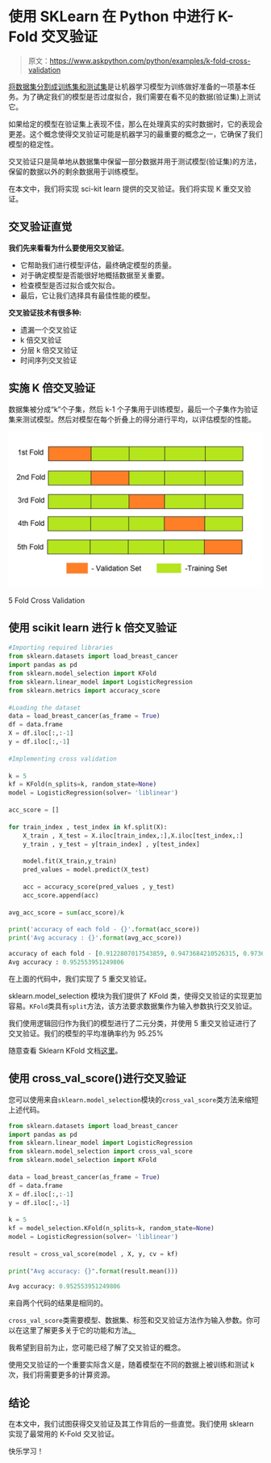 # 使用 SKLearn 在 Python 中进行 K-Fold 交叉验证

> 原文：<https://www.askpython.com/python/examples/k-fold-cross-validation>

[将数据集分割成训练集和测试集](https://www.askpython.com/python/examples/split-data-training-and-testing-set)是让机器学习模型为训练做好准备的一项基本任务。为了确定我们的模型是否过度拟合，我们需要在看不见的数据(验证集)上测试它。

如果给定的模型在验证集上表现不佳，那么在处理真实的实时数据时，它的表现会更差。这个概念使得交叉验证可能是机器学习的最重要的概念之一，它确保了我们模型的稳定性。

交叉验证只是简单地从数据集中保留一部分数据并用于测试模型(验证集)的方法，保留的数据以外的剩余数据用于训练模型。

在本文中，我们将实现 sci-kit learn 提供的交叉验证。我们将实现 K 重交叉验证。

## 交叉验证直觉

**我们先来看看为什么要使用交叉验证**。

*   它帮助我们进行模型评估，最终确定模型的质量。
*   对于确定模型是否能很好地概括数据至关重要。
*   检查模型是否过拟合或欠拟合。
*   最后，它让我们选择具有最佳性能的模型。

**交叉验证技术有很多种:**

*   遗漏一个交叉验证
*   k 倍交叉验证
*   分层 k 倍交叉验证
*   时间序列交叉验证

## 实施 K 倍交叉验证

数据集被分成“k”个子集，然后 k-1 个子集用于训练模型，最后一个子集作为验证集来测试模型。然后对模型在每个折叠上的得分进行平均，以评估模型的性能。

![5 Fold Cross-Validation](img/3780bb6bdd3a81b4d28536cc62b7c73f.png)

5 Fold Cross Validation

## 使用 scikit learn 进行 k 倍交叉验证

```py
#Importing required libraries
from sklearn.datasets import load_breast_cancer
import pandas as pd
from sklearn.model_selection import KFold 
from sklearn.linear_model import LogisticRegression
from sklearn.metrics import accuracy_score

#Loading the dataset
data = load_breast_cancer(as_frame = True)
df = data.frame
X = df.iloc[:,:-1]
y = df.iloc[:,-1]

#Implementing cross validation

k = 5
kf = KFold(n_splits=k, random_state=None)
model = LogisticRegression(solver= 'liblinear')

acc_score = []

for train_index , test_index in kf.split(X):
    X_train , X_test = X.iloc[train_index,:],X.iloc[test_index,:]
    y_train , y_test = y[train_index] , y[test_index]

    model.fit(X_train,y_train)
    pred_values = model.predict(X_test)

    acc = accuracy_score(pred_values , y_test)
    acc_score.append(acc)

avg_acc_score = sum(acc_score)/k

print('accuracy of each fold - {}'.format(acc_score))
print('Avg accuracy : {}'.format(avg_acc_score))

```

```py
accuracy of each fold - [0.9122807017543859, 0.9473684210526315, 0.9736842105263158, 0.9736842105263158, 0.9557522123893806]
Avg accuracy : 0.952553951249806 

```

在上面的代码中，我们实现了 5 重交叉验证。

sklearn.model_selection 模块为我们提供了 KFold 类，使得交叉验证的实现更加容易。`KFold`类具有`split`方法，该方法要求数据集作为输入参数执行交叉验证。

我们使用逻辑回归作为我们的模型进行了二元分类，并使用 5 重交叉验证进行了交叉验证。我们的模型的平均准确率约为 95.25%

随意查看 Sklearn KFold 文档[这里](https://scikit-learn.org/stable/modules/generated/sklearn.model_selection.KFold.html)。

## 使用 cross_val_score()进行交叉验证

您可以使用来自`sklearn.model_selection`模块的`cross_val_score`类方法来缩短上述代码。

```py
from sklearn.datasets import load_breast_cancer
import pandas as pd
from sklearn.linear_model import LogisticRegression
from sklearn.model_selection import cross_val_score
from sklearn.model_selection import KFold

data = load_breast_cancer(as_frame = True)
df = data.frame
X = df.iloc[:,:-1]
y = df.iloc[:,-1]

k = 5
kf = model_selection.KFold(n_splits=k, random_state=None)
model = LogisticRegression(solver= 'liblinear')

result = cross_val_score(model , X, y, cv = kf)

print("Avg accuracy: {}".format(result.mean()))

```

```py
Avg accuracy: 0.952553951249806

```

来自两个代码的结果是相同的。

`cross_val_score`类需要模型、数据集、标签和交叉验证方法作为输入参数。你可以在这里了解更多关于它的功能和方法[。](https://scikit-learn.org/stable/modules/generated/sklearn.model_selection.cross_val_score.html)

我希望到目前为止，您可能已经了解了交叉验证的概念。

使用交叉验证的一个重要实际含义是，随着模型在不同的数据上被训练和测试 k 次，我们将需要更多的计算资源。

## 结论

在本文中，我们试图获得交叉验证及其工作背后的一些直觉。我们使用 sklearn 实现了最常用的 K-Fold 交叉验证。

快乐学习！